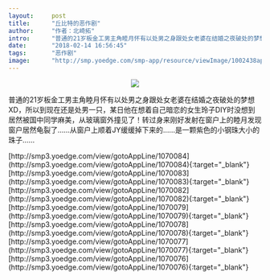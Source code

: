 ```yaml
---
layout:     post
title:      "丘比特的恶作剧"
author:     "作者：北崎拓"
intro:      "普通的21岁板金工男主角睦月怀有以处男之身跟处女老婆在结婚之夜破处的梦想XD，所以到现在还是处男一只，某日他在想着自己暗恋的女生玲子DIY时没想到居然被国中同学麻美，从玻璃窗外撞见了！转过身来刚好发射在窗户上的睦月发现窗户居然龟裂了……从窗户上顺着JY缓缓掉下来的……是一颗紫色的小钢珠大小的珠子……"
date:       "2018-02-14 16:56:45"
tags:       "恶作剧"
image:      "http://smp.yoedge.com/smp-app/resource/viewImage/1002438appline.png"
---
```

<div style="text-align: center">
<p><img src="http://smp.yoedge.com/smp-app/resource/viewImage/1002438appline.png"/></p>
</div>
<p class="post-meta">
<span>普通的21岁板金工男主角睦月怀有以处男之身跟处女老婆在结婚之夜破处的梦想XD，所以到现在还是处男一只，某日他在想着自己暗恋的女生玲子DIY时没想到居然被国中同学麻美，从玻璃窗外撞见了！转过身来刚好发射在窗户上的睦月发现窗户居然龟裂了……从窗户上顺着JY缓缓掉下来的……是一颗紫色的小钢珠大小的珠子……</span>
</p>
[http://smp3.yoedge.com/view/gotoAppLine/1070084](http://smp3.yoedge.com/view/gotoAppLine/1070084){:target="_blank"}
[http://smp3.yoedge.com/view/gotoAppLine/1070083](http://smp3.yoedge.com/view/gotoAppLine/1070083){:target="_blank"}
[http://smp3.yoedge.com/view/gotoAppLine/1070082](http://smp3.yoedge.com/view/gotoAppLine/1070082){:target="_blank"}
[http://smp3.yoedge.com/view/gotoAppLine/1070079](http://smp3.yoedge.com/view/gotoAppLine/1070079){:target="_blank"}
[http://smp3.yoedge.com/view/gotoAppLine/1070078](http://smp3.yoedge.com/view/gotoAppLine/1070078){:target="_blank"}
[http://smp3.yoedge.com/view/gotoAppLine/1070077](http://smp3.yoedge.com/view/gotoAppLine/1070077){:target="_blank"}
[http://smp3.yoedge.com/view/gotoAppLine/1070076](http://smp3.yoedge.com/view/gotoAppLine/1070076){:target="_blank"}


